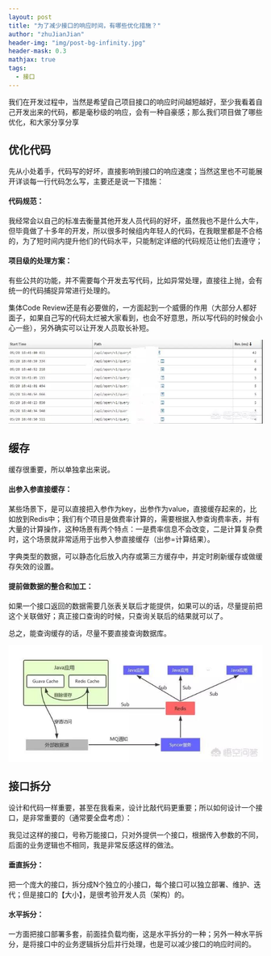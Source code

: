 ```yaml
---
layout: post
title: "为了减少接口的响应时间，有哪些优化措施？"
author: "zhuJianJian"
header-img: "img/post-bg-infinity.jpg"
header-mask: 0.3
mathjax: true
tags:
  - 接口
---
```


我们在开发过程中，当然是希望自己项目接口的响应时间越短越好，至少我看着自己开发出来的代码，都是毫秒级的响应，会有一种自豪感；那么我们项目做了哪些优化，和大家分享分享

## 优化代码

先从小处着手，代码写的好坏，直接影响到接口的响应速度；当然这里也不可能展开详谈每一行代码怎么写，主要还是说一下措施：

#### 代码规范：
   我经常会以自己的标准去衡量其他开发人员代码的好坏，虽然我也不是什么大牛，但毕竟做了十多年的开发，所以很多时候组内年轻人的代码，在我眼里都是不合格的，为了短时间内提升他们的代码水平，只能制定详细的代码规范让他们去遵守；

#### 项目级的处理方案：
   有些公共的功能，并不需要每个开发去写代码，比如异常处理，直接往上抛，会有统一的代码捕捉异常进行处理的。

 集体Code Review还是有必要做的，一方面起到一个威慑的作用（大部分人都好面子，如果自己写的代码太烂被大家看到，也会不好意思，所以写代码的时候会小心一些），另外确实可以让开发人员取长补短。

 ![](/img/interface/interface1.0.jpg)
 
## 缓存
 缓存很重要，所以单独拿出来说。
 
#### 出参入参直接缓存：
 某些场景下，是可以直接把入参作为key，出参作为value，直接缓存起来的，比如放到Redis中；我们有个项目是做费率计算的，需要根据入参查询费率表，并有大量的计算操作，这种场景有两个特点：一是费率信息不会改变，二是计算复杂费时，这个场景就非常适用于出参入参直接缓存（出参=计算结果）。
 
 字典类型的数据，可以静态化后放入内存或第三方缓存中，并定时刷新缓存或做缓存失效的设置。
 
#### 提前做数据的整合和加工：
 如果一个接口返回的数据需要几张表关联后才能提供，如果可以的话，尽量提前把这个关联做好；真正接口查询的时候，只查询关联后的结果就可以了。

总之，能查询缓存的话，尽量不要直接查询数据库。

 ![](/img/interface/interface1.1.jpg)
 
##  接口拆分
 
 设计和代码一样重要，甚至在我看来，设计比敲代码更重要；所以如何设计一个接口，是非常重要的（通常要全盘考虑）：
 
 我见过这样的接口，号称万能接口，只对外提供一个接口，根据传入参数的不同，后面的业务逻辑也不相同，我是非常反感这样的做法。

#### 垂直拆分：
 把一个庞大的接口，拆分成N个独立的小接口，每个接口可以独立部署、维护、迭代；但是接口的【大小】，是很考验开发人员（架构）的。
 
#### 水平拆分：
  一方面把接口部署多套，前面挂负载均衡，这是水平拆分的一种；另外一种水平拆分，是将接口中的业务逻辑拆分后并行处理，也是可以减少接口的响应时间的。
  